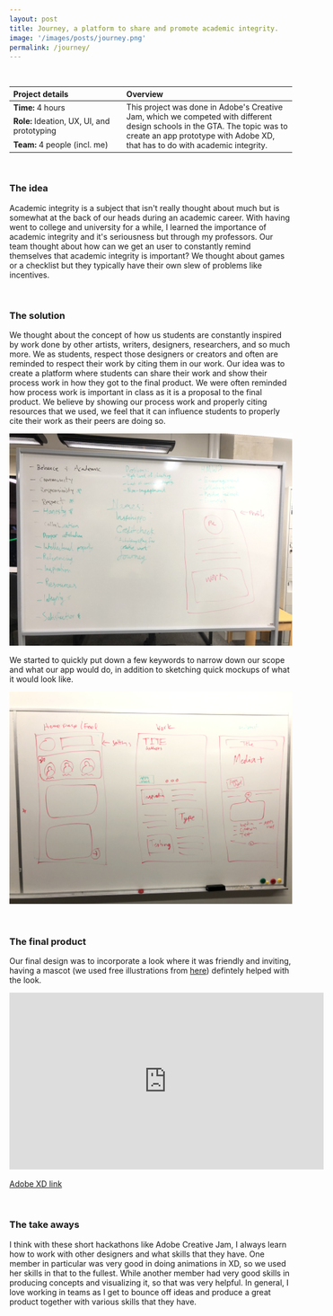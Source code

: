```yaml
---
layout: post
title: Journey, a platform to share and promote academic integrity.
image: '/images/posts/journey.png'
permalink: /journey/
---
```


<br>

<table>
<colgroup>
<col width="40%" />
<col width="60%" />
</colgroup>
<thead>
<tr align="left">
<th>Project details</th>
<th>Overview</th>
</tr>
</thead>
<tbody>
<tr>
<td markdown="span"><b>Time:</b> 4 hours</td>
<td rowspan="3">This project was done in Adobe's Creative Jam, which we competed with different design schools in the GTA. The topic was to create an app prototype with Adobe XD, that has to do with academic integrity.</td>
</tr>
<tr>
<td markdown="span"><b>Role:</b> Ideation, UX, UI, and prototyping</td>
</tr>
<tr>
<td markdown="span"><b>Team:</b> 4 people (incl. me)</td>
</tr>
</tbody>
</table>

<br>

### The idea

Academic integrity is a subject that isn't really thought about much but is somewhat at the back of our heads during an academic career. With having went to college and university for a while, I learned the importance of academic integrity and it's seriousness but through my professors. Our team thought about how can we get an user to constantly remind themselves that academic integrity is important? We thought about games or a checklist but they typically have their own slew of problems like incentives.
    
<br>

### The solution

We thought about the concept of how us students are constantly inspired by work done by other artists, writers, designers, researchers, and so much more. We as students, respect those designers or creators and often are reminded to respect their work by citing them in our work. Our idea was to create a platform where students can share their work and show their process work in how they got to the final product. We were often reminded how process work is important in class as it is a proposal to the final product. We believe by showing our process work and properly citing resources that we used, we feel that it can influence students to properly cite their work as their peers are doing so.

![image](/images/posts/journey1.jpg)
    
We started to quickly put down a few keywords to narrow down our scope and what our app would do, in addition to sketching quick mockups of what it would look like.

![image](/images/posts/journey2.JPG)

<br>

### The final product

Our final design was to incorporate a look where it was friendly and inviting, having a mascot (we used free illustrations from <a href="https://icons8.com/ouch/"/>here</a>) defintely helped with the look.

<iframe width="560" height="315" src="https://www.youtube.com/embed/ZM83e7Ct2FY" frameborder="0" allow="accelerometer; autoplay; encrypted-media; gyroscope; picture-in-picture" allowfullscreen></iframe>

<a href="https://xd.adobe.com/view/b066b8b8-67bf-498c-7e91-579ee3357f75-c657/"/>Adobe XD link</a>

<br>

### The take aways

I think with these short hackathons like Adobe Creative Jam, I always learn how to work with other designers and what skills that they have. One member in particular was very good in doing animations in XD, so we used her skills in that to the fullest. While another member had very good skills in producing concepts and visualizing it, so that was very helpful. In general, I love working in teams as I get to bounce off ideas and produce a great product together with various skills that they have.

<br>

